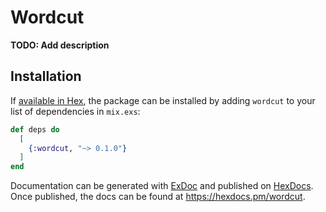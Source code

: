 # Wordcut

**TODO: Add description**

## Installation

If [available in Hex](https://hex.pm/docs/publish), the package can be installed
by adding `wordcut` to your list of dependencies in `mix.exs`:

```elixir
def deps do
  [
    {:wordcut, "~> 0.1.0"}
  ]
end
```

Documentation can be generated with [ExDoc](https://github.com/elixir-lang/ex_doc)
and published on [HexDocs](https://hexdocs.pm). Once published, the docs can
be found at <https://hexdocs.pm/wordcut>.

